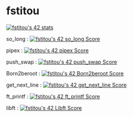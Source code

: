 # fstitou

[![fstitou's 42 stats](https://badge42.vercel.app/api/v2/cl4u2wj0w00110al3sjhkdzbo/stats?cursusId=21&coalitionId=77)](https://github.com/JaeSeoKim/badge42)


so_long : 
 [![fstitou's 42 so_long Score](https://badge42.vercel.app/api/v2/cl4u2wj0w00110al3sjhkdzbo/project/2587887)](https://github.com/JaeSeoKim/badge42)

pipex : 
[![fstitou's 42 pipex Score](https://badge42.vercel.app/api/v2/cl4u2wj0w00110al3sjhkdzbo/project/2571031)](https://github.com/JaeSeoKim/badge42)

push_swap : 
[![fstitou's 42 push_swap Score](https://badge42.vercel.app/api/v2/cl4u2wj0w00110al3sjhkdzbo/project/2565469)](https://github.com/JaeSeoKim/badge42)

Born2beroot : 
[![fstitou's 42 Born2beroot Score](https://badge42.vercel.app/api/v2/cl4u2wj0w00110al3sjhkdzbo/project/2437706)](https://github.com/JaeSeoKim/badge42)

get_next_line : 
[![fstitou's 42 get_next_line Score](https://badge42.vercel.app/api/v2/cl4u2wj0w00110al3sjhkdzbo/project/2437705)](https://github.com/JaeSeoKim/badge42)

ft_printf : 
[![fstitou's 42 ft_printf Score](https://badge42.vercel.app/api/v2/cl4u2wj0w00110al3sjhkdzbo/project/2434617)](https://github.com/JaeSeoKim/badge42)

libft : 
[![fstitou's 42 Libft Score](https://badge42.vercel.app/api/v2/cl4u2wj0w00110al3sjhkdzbo/project/2404888)](https://github.com/JaeSeoKim/badge42)
